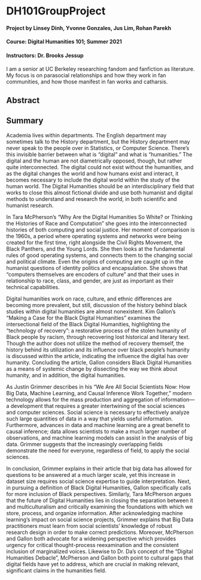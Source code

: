 # DH101GroupProject

#### Project by Linsey Dinh, Yvonne Gonzales, Jus Lim, Rohan Parekh	
#### Course: Digital Humanities 101; Summer 2021
#### Instructors: Dr. Brooks Jessup

I am a senior at UC Berkeley researching fandom and fanfiction as literature. My focus is on parasocial relationships and how they work in fan communities, and how those manifest in fan works and catharsis.

## Abstract

## Summary

Academia lives within departments. The English department may sometimes talk to the History department, but the History department may never speak to the people over in Statistics, or Computer Science. There’s this invisible barrier between what is “digital” and what is “humanities.” The digital and the human are not diametrically opposed, though, but rather quite interconnected. The digital could not exist without the humanities, and as the digital changes the world and how humans exist and interact, it becomes necessary to include the digital world within the study of the human world. The Digital Humanities should be an interdisciplinary field that works to close this almost fictional divide and use both humanist and digital methods to understand and research the world, in both scientific and humanist research.

In Tara McPherson’s “Why Are the Digital Humanities So White? or Thinking the Histories of Race and Computation” she goes into the interconnected histories of both computing and social justice. Her moment of comparison is the 1960s, a period where operating systems and networks were being created for the first time, right alongside the Civil Rights Movement, the Black Panthers, and the Young Lords. She then looks at the fundamental rules of good operating systems, and connects them to the changing social and political climate. Even the origins of computing are caught up in the humanist questions of identity politics and encapsulation. She shows that “computers themselves are encoders of culture” and that their uses in relationship to race, class, and gender, are just as important as their technical capabilities.

Digital humanities work on race, culture, and ethnic differences are becoming more prevalent, but still, discussion of the history behind black studies within digital humanities are almost nonexistent. Kim Gallon’s “Making a Case for the Black Digital Humanities” examines the intersectional field of the Black Digital Humanities, highlighting the “technology of recovery”: a restorative process of the stolen humanity of Black people by racism, through recovering lost historical and literary text. Though the author does not utilize the method of recovery themself, the history behind its utilization and its influence over black people’s humanity is discussed within the article, indicating the influence the digital has over humanity. Concluding the article, Gallon considers Black Digital Humanities as a means of systemic change by dissecting the way we think about humanity, and in addition, the digital humanities. 
            
As Justin Grimmer describes in his “We Are All Social Scientists Now: How Big Data, Machine Learning, and Causal Inference Work Together,” modern technology allows for the mass production and aggregation of information—a development that requires a greater intertwining of the social sciences and computer sciences. Social science is necessary to effectively analyze such large quantities of data in a way that yields useful information. Furthermore, advances in data and machine learning are a great benefit to causal inference; data allows scientists to make a much larger number of observations, and machine learning models can assist in the analysis of big data. Grimmer suggests that the increasingly overlapping fields demonstrate the need for everyone, regardless of field, to apply the social sciences.

In conclusion, Grimmer explains in their article that big data has allowed for questions to be answered at a much larger scale, yet this increase in dataset size requires social science expertise to guide interpretation. Next, in pursuing a definition of Black Digital Humanities, Gallon specifically calls for more inclusion of Black perspectives. Similarly, Tara McPherson argues that the future of Digital Humanities lies in closing the separation between it and multiculturalism and critically examining the foundations with which we store, process, and organize information. After acknowledging machine learning’s impact on social science projects, Grimmer explains that Big Data practitioners must learn from social scientists’ knowledge of robust research design in order to make correct predictions. Moreover, McPherson and Gallon both advocate for a widening perspective which provides urgency for critical thought-process reexamination and the consistent inclusion of marginalized voices. Likewise to Dr. Da’s concept of the “Digital Humanities Debacle”, McPherson and Gallon both point to cultural gaps that digital fields have yet to address, which are crucial in making relevant, significant claims in the humanities field. 


